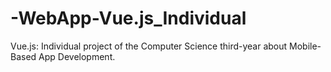 # -WebApp-Vue.js_Individual
Vue.js: Individual project of the Computer Science third-year about Mobile-Based App Development.
